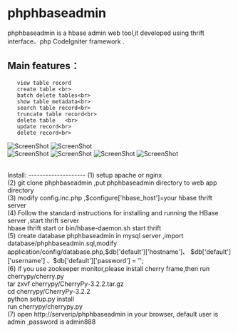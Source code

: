 phphbaseadmin
=============

phphbaseadmin is a hbase admin web tool,it developed using thrift interface、php CodeIgniter framework .

Main features：
--------------
       view table record 
       create table <br>
       batch delete tables<br>
       show table metadata<br>
       search table record<br>
       truncate table record<br>
       delete table   <br>
       update record<br>
       delete record<br>
![ScreenShot](https://raw.github.com/hivefans/phphbaseadmin/master/screeshot/login.png)
![ScreenShot](https://raw.github.com/hivefans/phphbaseadmin/master/screeshot/main.png)   
![ScreenShot](https://raw.github.com/hivefans/phphbaseadmin/master/screeshot/createtable.png) 
![ScreenShot](https://raw.github.com/hivefans/phphbaseadmin/master/screeshot/search.png) 
![ScreenShot](https://raw.github.com/hivefans/phphbaseadmin/master/screeshot/record.png) 
![ScreenShot](https://raw.github.com/hivefans/phphbaseadmin/master/screeshot/metadata.png) 

<br>
Install:
--------------------
(1) setup apache or nginx <br>
(2) git clone phphbaseadmin ,put phphbaseadmin directory to web app directory <br>
(3) modify config.inc.php ,$configure['hbase_host']=your hbase thrift server <br>
(4) Follow the standard instructions for installing and running the HBase server ,start thrift server  <br>
     hbase thrift start  or  bin/hbase-daemon.sh start thrift
<br>
(5) create database phphbaseadmin in mysql server ,import database/phphbaseadmin.sql,modify application/config/database.php,$db['default']['hostname']、 $db['default']['username'] 、$db['default']['password'] = '';
<br>
(6) if you use zookeeper monitor,please install cherry frame,then run cherrypy/cherry.py
<br>
 tar zxvf cherrypy/CherryPy-3.2.2.tar.gz
<br>
cd cherrypy/CherryPy-3.2.2
<br>
 python setup.py install
<br>
run cherrypy/cherrypy.py
<br>
(7) open http://serverip/phphbaseadmin in your browser, default user is admin ,password is admin888


